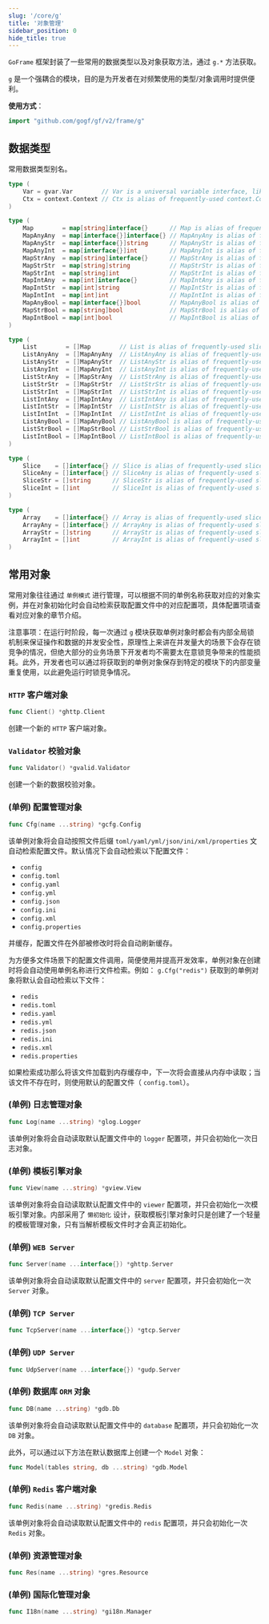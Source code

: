 ```yaml
---
slug: '/core/g'
title: '对象管理'
sidebar_position: 0
hide_title: true
---
```


`GoFrame` 框架封装了一些常用的数据类型以及对象获取方法，通过 `g.*` 方法获取。

`g` 是一个强耦合的模块，目的是为开发者在对频繁使用的类型/对象调用时提供便利。

**使用方式**：

```go
import "github.com/gogf/gf/v2/frame/g"
```

## 数据类型

常用数据类型别名。

```go
type (
    Var = gvar.Var        // Var is a universal variable interface, like generics.
    Ctx = context.Context // Ctx is alias of frequently-used context.Context.
)

type (
    Map        = map[string]interface{}      // Map is alias of frequently-used map type map[string]interface{}.
    MapAnyAny  = map[interface{}]interface{} // MapAnyAny is alias of frequently-used map type map[interface{}]interface{}.
    MapAnyStr  = map[interface{}]string      // MapAnyStr is alias of frequently-used map type map[interface{}]string.
    MapAnyInt  = map[interface{}]int         // MapAnyInt is alias of frequently-used map type map[interface{}]int.
    MapStrAny  = map[string]interface{}      // MapStrAny is alias of frequently-used map type map[string]interface{}.
    MapStrStr  = map[string]string           // MapStrStr is alias of frequently-used map type map[string]string.
    MapStrInt  = map[string]int              // MapStrInt is alias of frequently-used map type map[string]int.
    MapIntAny  = map[int]interface{}         // MapIntAny is alias of frequently-used map type map[int]interface{}.
    MapIntStr  = map[int]string              // MapIntStr is alias of frequently-used map type map[int]string.
    MapIntInt  = map[int]int                 // MapIntInt is alias of frequently-used map type map[int]int.
    MapAnyBool = map[interface{}]bool        // MapAnyBool is alias of frequently-used map type map[interface{}]bool.
    MapStrBool = map[string]bool             // MapStrBool is alias of frequently-used map type map[string]bool.
    MapIntBool = map[int]bool                // MapIntBool is alias of frequently-used map type map[int]bool.
)

type (
    List        = []Map        // List is alias of frequently-used slice type []Map.
    ListAnyAny  = []MapAnyAny  // ListAnyAny is alias of frequently-used slice type []MapAnyAny.
    ListAnyStr  = []MapAnyStr  // ListAnyStr is alias of frequently-used slice type []MapAnyStr.
    ListAnyInt  = []MapAnyInt  // ListAnyInt is alias of frequently-used slice type []MapAnyInt.
    ListStrAny  = []MapStrAny  // ListStrAny is alias of frequently-used slice type []MapStrAny.
    ListStrStr  = []MapStrStr  // ListStrStr is alias of frequently-used slice type []MapStrStr.
    ListStrInt  = []MapStrInt  // ListStrInt is alias of frequently-used slice type []MapStrInt.
    ListIntAny  = []MapIntAny  // ListIntAny is alias of frequently-used slice type []MapIntAny.
    ListIntStr  = []MapIntStr  // ListIntStr is alias of frequently-used slice type []MapIntStr.
    ListIntInt  = []MapIntInt  // ListIntInt is alias of frequently-used slice type []MapIntInt.
    ListAnyBool = []MapAnyBool // ListAnyBool is alias of frequently-used slice type []MapAnyBool.
    ListStrBool = []MapStrBool // ListStrBool is alias of frequently-used slice type []MapStrBool.
    ListIntBool = []MapIntBool // ListIntBool is alias of frequently-used slice type []MapIntBool.
)

type (
    Slice    = []interface{} // Slice is alias of frequently-used slice type []interface{}.
    SliceAny = []interface{} // SliceAny is alias of frequently-used slice type []interface{}.
    SliceStr = []string      // SliceStr is alias of frequently-used slice type []string.
    SliceInt = []int         // SliceInt is alias of frequently-used slice type []int.
)

type (
    Array    = []interface{} // Array is alias of frequently-used slice type []interface{}.
    ArrayAny = []interface{} // ArrayAny is alias of frequently-used slice type []interface{}.
    ArrayStr = []string      // ArrayStr is alias of frequently-used slice type []string.
    ArrayInt = []int         // ArrayInt is alias of frequently-used slice type []int.
)
```

## 常用对象

常用对象往往通过 `单例模式` 进行管理，可以根据不同的单例名称获取对应的对象实例，并在对象初始化时会自动检索获取配置文件中的对应配置项，具体配置项请查看对应对象的章节介绍。

注意事项：在运行时阶段，每一次通过 `g` 模块获取单例对象时都会有内部全局锁机制来保证操作和数据的并发安全性，原理性上来讲在并发量大的场景下会存在锁竞争的情况，但绝大部分的业务场景下开发者均不需要太在意锁竞争带来的性能损耗。此外，开发者也可以通过将获取到的单例对象保存到特定的模块下的内部变量重复使用，以此避免运行时锁竞争情况。

### `HTTP` 客户端对象

```go
func Client() *ghttp.Client
```

创建一个新的 `HTTP` 客户端对象。

### `Validator` 校验对象

```go
func Validator() *gvalid.Validator
```

创建一个新的数据校验对象。

### (单例) 配置管理对象

```go
func Cfg(name ...string) *gcfg.Config
```

该单例对象将会自动按照文件后缀 `toml/yaml/yml/json/ini/xml/properties` 文自动检索配置文件。默认情况下会自动检索以下配置文件：

- `config`
- `config.toml`
- `config.yaml`
- `config.yml`
- `config.json`
- `config.ini`
- `config.xml`
- `config.properties`

并缓存，配置文件在外部被修改时将会自动刷新缓存。

为方便多文件场景下的配置文件调用，简便使用并提高开发效率，单例对象在创建时将会自动使用单例名称进行文件检索。例如： `g.Cfg("redis")` 获取到的单例对象将默认会自动检索以下文件：

- `redis`
- `redis.toml`
- `redis.yaml`
- `redis.yml`
- `redis.json`
- `redis.ini`
- `redis.xml`
- `redis.properties`

如果检索成功那么将该文件加载到内存缓存中，下一次将会直接从内存中读取；当该文件不存在时，则使用默认的配置文件（ `config.toml`）。

### (单例) 日志管理对象

```go
func Log(name ...string) *glog.Logger
```

该单例对象将会自动读取默认配置文件中的 `logger` 配置项，并只会初始化一次日志对象。

### (单例) 模板引擎对象

```go
func View(name ...string) *gview.View
```

该单例对象将会自动读取默认配置文件中的 `viewer` 配置项，并只会初始化一次模板引擎对象。内部采用了 `懒初始化` 设计，获取模板引擎对象时只是创建了一个轻量的模板管理对象，只有当解析模板文件时才会真正初始化。

### (单例) `WEB Server`

```go
func Server(name ...interface{}) *ghttp.Server
```

该单例对象将会自动读取默认配置文件中的 `server` 配置项，并只会初始化一次 `Server` 对象。

### (单例) `TCP Server`

```go
func TcpServer(name ...interface{}) *gtcp.Server
```

### (单例) `UDP Server`

```go
func UdpServer(name ...interface{}) *gudp.Server
```

### (单例) 数据库 `ORM` 对象

```go
func DB(name ...string) *gdb.Db
```

该单例对象将会自动读取默认配置文件中的 `database` 配置项，并只会初始化一次 `DB` 对象。

此外，可以通过以下方法在默认数据库上创建一个 `Model` 对象：

```go
func Model(tables string, db ...string) *gdb.Model
```

### (单例) `Redis` 客户端对象

```go
func Redis(name ...string) *gredis.Redis
```

该单例对象将会自动读取默认配置文件中的 `redis` 配置项，并只会初始化一次 `Redis` 对象。

### (单例) 资源管理对象

```go
func Res(name ...string) *gres.Resource
```

### (单例) 国际化管理对象

```go
func I18n(name ...string) *gi18n.Manager
```